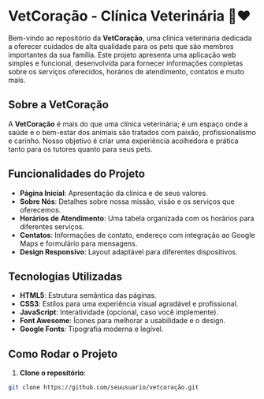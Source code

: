 # VetCoração - Clínica Veterinária 🐾❤️

Bem-vindo ao repositório da **VetCoração**, uma clínica veterinária dedicada a oferecer cuidados de alta qualidade para os pets que são membros importantes da sua família. Este projeto apresenta uma aplicação web simples e funcional, desenvolvida para fornecer informações completas sobre os serviços oferecidos, horários de atendimento, contatos e muito mais.

## Sobre a VetCoração

A **VetCoração** é mais do que uma clínica veterinária; é um espaço onde a saúde e o bem-estar dos animais são tratados com paixão, profissionalismo e carinho. Nosso objetivo é criar uma experiência acolhedora e prática tanto para os tutores quanto para seus pets.

## Funcionalidades do Projeto

- **Página Inicial**: Apresentação da clínica e de seus valores.
- **Sobre Nós**: Detalhes sobre nossa missão, visão e os serviços que oferecemos.
- **Horários de Atendimento**: Uma tabela organizada com os horários para diferentes serviços.
- **Contatos**: Informações de contato, endereço com integração ao Google Maps e formulário para mensagens.
- **Design Responsivo**: Layout adaptável para diferentes dispositivos.

## Tecnologias Utilizadas

- **HTML5**: Estrutura semântica das páginas.
- **CSS3**: Estilos para uma experiência visual agradável e profissional.
- **JavaScript**: Interatividade (opcional, caso você implemente).
- **Font Awesome**: Ícones para melhorar a usabilidade e o design.
- **Google Fonts**: Tipografia moderna e legível.

## Como Rodar o Projeto

1. **Clone o repositório**:

```bash
git clone https://github.com/seuusuario/vetcoração.git
